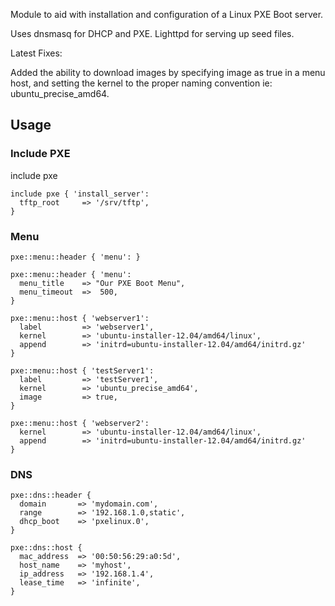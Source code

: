 Module to aid with installation and configuration of a Linux PXE Boot server.

Uses dnsmasq for DHCP and PXE. 
Lighttpd for serving up seed files.

Latest Fixes:

Added the ability to download images by specifying image as true in a menu host, 
and setting the kernel to the proper naming convention ie: ubuntu_precise_amd64.

Usage
---

### Include PXE

include pxe

    include pxe { 'install_server':
      tftp_root     => '/srv/tftp',
    }


### Menu

    pxe::menu::header { 'menu': }

    pxe::menu::header { 'menu':
      menu_title    => "Our PXE Boot Menu",
      menu_timeout  =>  500,
    } 

    pxe::menu::host { 'webserver1':
      label         => 'webserver1',
      kernel        => 'ubuntu-installer-12.04/amd64/linux',
      append        => 'initrd=ubuntu-installer-12.04/amd64/initrd.gz'
    }

    pxe::menu::host { 'testServer1':
      label         => 'testServer1',
      kernel        => 'ubuntu_precise_amd64',
      image         => true,
    }

    pxe::menu::host { 'webserver2':
      kernel        => 'ubuntu-installer-12.04/amd64/linux',
      append        => 'initrd=ubuntu-installer-12.04/amd64/initrd.gz'
    }

### DNS 

    pxe::dns::header {
      domain       => 'mydomain.com',
      range        => '192.168.1.0,static',
      dhcp_boot    => 'pxelinux.0',
    }

    pxe::dns::host {
      mac_address  => '00:50:56:29:a0:5d',
      host_name    => 'myhost',
      ip_address   => '192.168.1.4',
      lease_time   => 'infinite',
    }
